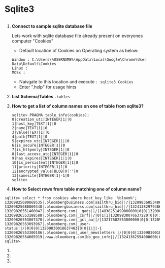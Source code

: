 # Sqlite3

##
1. <b>Connect to sample sqlite database file</b>

    Lets work with sqlite database file already present on everyones computer "Cookies"
    - Default location of Cookies on Operating system as below:
    ```
    Window : C:\Users\%USERNAME%\AppData\Local\Google\Chrome\User Data\Default\Cookies
    Linux :
    MOSx :
    ```
    - Naivgate to this location and execute : ``` sqlite3 Cookies```
    - Enter ".help" for usage hints

1. <b>List Schema/Tables</b>
    ```.tables```
1. <b>How to get a list of column names on one of table from sqlite3?</b>
    ```
    sqlite> PRAGMA table_info(cookies);
    0|creation_utc|INTEGER|1||0
    1|host_key|TEXT|1||0
    2|name|TEXT|1||0
    3|value|TEXT|1||0
    4|path|TEXT|1||0
    5|expires_utc|INTEGER|1||0
    6|is_secure|INTEGER|1||0
    7|is_httponly|INTEGER|1||0
    8|last_access_utc|INTEGER|1||0
    9|has_expires|INTEGER|1|1|0
    10|is_persistent|INTEGER|1|1|0
    11|priority|INTEGER|1|1|0
    12|encrypted_value|BLOB|0|''|0
    13|samesite|INTEGER|1|-1|0
    sqlite>
    ```
1. <b>How to Select rows from table matching one of column name?</b>
```
sqlite> select * from cookies where host_key like '%bloom%';
13209825680869535|.bloombergbusiness.com|sailthru_bid||/|13209836853486722|0|0|13209826053486722|1|1|1||-1
13209825680869448|.bloombergbusiness.com|sailthru_hid||/|13241382979486615|0|0|13209826053486615|1|1|1||-1
13209826551460047|.bloomberg.com|__gads||/|14838251499000000|0|0|13209830018637463|1|1|1||-1
13209826553188588|.bloomberg.com|_csrf||/|0|1|1|13209830076637220|0|0|1||-1
13209826553067470|.bloomberg.com|_gcl_au||/|13217602553000000|0|0|13209830018637463|1|1|1||-1
13209826553093967|.bloomberg.com|_user-status||/|0|0|0|13209830018637463|0|0|1||-1
13209826553300186|.bloomberg.com|_user_newsletters||/|0|0|0|13209830018637463|0|0|1||-1
13209826554005919|.www.bloomberg.com|bb_geo_info||/|13241362554000000|0|0|13209830018637463|1|1|1||-1
sqlite>

```
1. <b></b>
1. <b></b>
1. <b></b>
